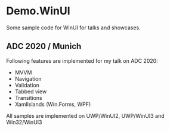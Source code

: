 # Demo.WinUI
Some sample code for WinUI for talks and showcases.

## ADC 2020 / Munich
Following features are implemented for my talk on ADC 2020:
 - MVVM
 - Navigation
 - Validation
 - Tabbed view
 - Transitions
 - XamlIslands (Win.Forms, WPF)

 All samples are implemented on UWP/WinUI2, UWP/WinUI3 and Win32/WinUI3